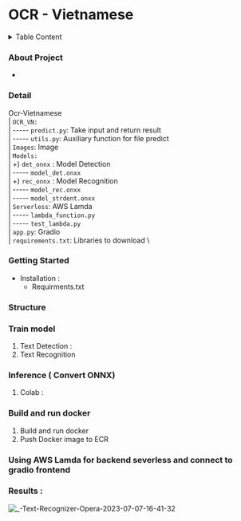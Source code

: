 # OCR - Vietnamese
<details>
  <summary>Table Content</summary>

  1. [About Project](#about-project)
  2. [Getting Started](#getting-started)
     - [Installation](#installation)
  3. [Structure](@structure)
  4. [Results](#results)

</details>

### About Project <a name="about-project"></a>
-
### Detail 

Ocr-Vietnamese \
  | `OCR_VN:` \
  | ----- `predict.py`: Take input and return result \
  | ----- `utils.py`: Auxiliary function for file predict \
  | `Images`: Image  \
  | `Models:` \
  | +) `det_onnx` : Model Detection \
  | ----- `model_det.onxx` \
  | +) `rec_onnx` : Model Recognition  \
  | ----- `model_rec.onxx` \
  | ----- `model_strdent.onxx` \
  | `Serverless`: AWS Lamda \
  | ----- `lambda_function.py` \
  | ----- `test_lambda.py` \
  | `app.py`: Gradio \
  | `requirements.txt`: Libraries to download  \
    
### Getting Started <a name="getting-started"></a>
- Installation<a name = "installation"></a> :
    + Requirments.txt
### Structure <a name="structure"></a>
### Train model 
  1. Text Detection :
  2. Text Recognition
### Inference ( Convert ONNX)
  1. Colab :
### Build and run docker
  1. Build and run docker
  2. Push Docker image to ECR
### Using AWS Lamda for backend severless and  connect to gradio frontend 
### Results <a name="results"></a> :
![_-Text-Recognizer-Opera-2023-07-07-16-41-32](https://github.com/thaibabao2002/ocr-vietnamese/assets/106230362/aaace0f0-eb37-49e9-8171-c26ff8ea49c2)
